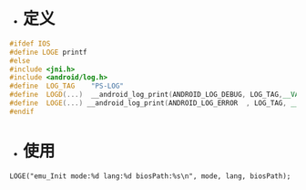 - # 定义
```c++
#ifdef IOS
#define LOGE printf
#else
#include <jni.h>
#include <android/log.h>
#define  LOG_TAG    "PS-LOG"
#define  LOGD(...)  __android_log_print(ANDROID_LOG_DEBUG, LOG_TAG,__VA_ARGS__)
#define  LOGE(...) __android_log_print(ANDROID_LOG_ERROR  , LOG_TAG, __VA_ARGS__)
#endif
```

- # 使用
`LOGE("emu_Init mode:%d lang:%d biosPath:%s\n", mode, lang, biosPath);`
